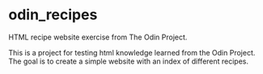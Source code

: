 # odin_recipes
HTML recipe website exercise from The Odin Project.

This is a project for testing html knowledge learned from the Odin Project. 
The goal is to create a simple website with an index of different recipes.